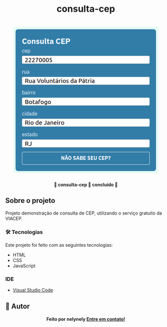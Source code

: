 <h1 align="center">consulta-cep</h1>

<h1 align="center">
    <img alt="consulta-cep" title="consulta-cep" src="assets/screenshot.png" />
</h1>

<h4 align="center"> 
	🚧  consulta-cep 🚀 concluído  🚧
</h4>

## Sobre o projeto

<p>Projeto demonstração de consulta de CEP, utilizando o serviço gratuito da VIACEP.</p>

### 🛠 Tecnologias

Este projeto foi feito com as seguintes tecnologias:
- HTML
- CSS
- JavaScript

### IDE

- [Visual Studio Code](https://code.visualstudio.com/)

## 🦸 Autor
<h4 align="center">
  Feito por nelynely <a href="https://www.linkedin.com/in/f-nely/">Entre em contato!</a>
</h4>